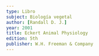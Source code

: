 ```yaml
---
type: Libro
subject: Biología vegetal
author: [Randall D. J.]
year: 2001
title: Eckert Animal Physiology
edition: 5th
publisher: W.H. Freeman & Company
---
```

